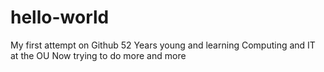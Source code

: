 # hello-world
My first attempt on Github
52 Years young and learning Computing and IT at the OU
Now trying to do more and more
